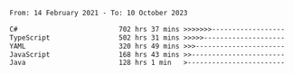 <!-- [![Top Langs](https://github-readme-stats.vercel.app/api/top-langs/?username=thititongumpun&layout=compact&langs_count=7&theme=prussian)](https://github.com/thititongumpun)
[![Anurag's GitHub stats](https://github-readme-stats.vercel.app/api?username=thititongumpun&hide=stars&show_icons=true&theme=prussian)](https://github.com/thititongumpun) -->

<!--START_SECTION:waka-->

```txt
From: 14 February 2021 - To: 10 October 2023

C#                         702 hrs 37 mins >>>>>>>------------------   26.90 %
TypeScript                 502 hrs 31 mins >>>>>--------------------   19.24 %
YAML                       320 hrs 49 mins >>>----------------------   12.28 %
JavaScript                 168 hrs 43 mins >>-----------------------   06.46 %
Java                       128 hrs 1 min   >------------------------   04.90 %
```

<!--END_SECTION:waka-->
